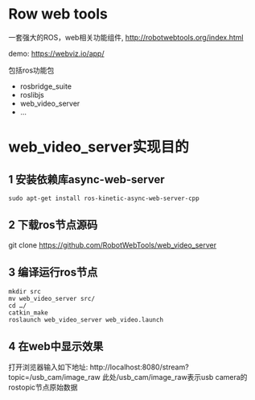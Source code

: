 # Row web tools
一套强大的ROS，web相关功能组件, http://robotwebtools.org/index.html

demo: https://webviz.io/app/

包括ros功能包
 - rosbridge_suite
 - roslibjs
 - web_video_server
 - ...

# web_video_server实现目的
## 1 安装依赖库async-web-server
```shell
sudo apt-get install ros-kinetic-async-web-server-cpp
```

## 2 下载ros节点源码
git clone https://github.com/RobotWebTools/web_video_server

## 3 编译运行ros节点
```shell
mkdir src
mv web_video_server src/
cd …/
catkin_make
roslaunch web_video_server web_video.launch
```

## 4 在web中显示效果
打开浏览器输入如下地址:
http://localhost:8080/stream?topic=/usb_cam/image_raw
此处/usb_cam/image_raw表示usb camera的rostopic节点原始数据
